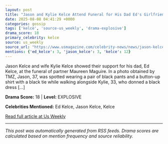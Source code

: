```yaml
---
layout: post
title: "Jason and Kylie Kelce Attend Funeral for His Dad Ed's Girlfriend"
date: 2025-08-08 04:41:29 +0000
categories: gossip
tags: ['kelce', 'source-us_weekly', 'drama-explosive']
drama_score: 18
primary_celebrity: kelce
source: us_weekly
source_url: "https://www.usmagazine.com/celebrity-news/news/jason-kelce-and-kylie-support-ed-kelce-at-girlfriends-funeral/"
mentions: {'ed_kelce': 3, 'jason_kelce': 3, 'kelce': 12}
---
```


Jason Kelce and wife Kylie Kelce showed their support for his dad, Ed Kelce, at the funeral of partner Maureen Maguire. In a photo obtained by TMZ, Jason, 37, was spotted wearing a pair of black pants and a button-up shirt with a black tie while walking alongside Kylie, 33, who donned a black dress […]

**Drama Score:** 18 | **Level:** EXPLOSIVE

**Celebrities Mentioned:** Ed Kelce, Jason Kelce, Kelce

[Read full article at Us Weekly](https://www.usmagazine.com/celebrity-news/news/jason-kelce-and-kylie-support-ed-kelce-at-girlfriends-funeral/)

---
*This post was automatically generated from RSS feeds. Drama scores are calculated based on mention frequency and source reliability.*
